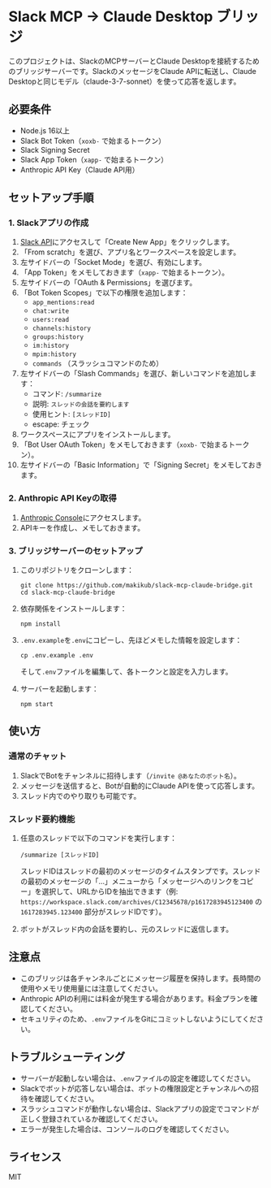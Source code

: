 # Slack MCP → Claude Desktop ブリッジ

このプロジェクトは、SlackのMCPサーバーとClaude Desktopを接続するためのブリッジサーバーです。SlackのメッセージをClaude APIに転送し、Claude Desktopと同じモデル（claude-3-7-sonnet）を使って応答を返します。

## 必要条件

- Node.js 16以上
- Slack Bot Token（`xoxb-` で始まるトークン）
- Slack Signing Secret
- Slack App Token（`xapp-` で始まるトークン）
- Anthropic API Key（Claude API用）

## セットアップ手順

### 1. Slackアプリの作成

1. [Slack API](https://api.slack.com/apps)にアクセスして「Create New App」をクリックします。
2. 「From scratch」を選び、アプリ名とワークスペースを設定します。
3. 左サイドバーの「Socket Mode」を選び、有効にします。
4. 「App Token」をメモしておきます（`xapp-` で始まるトークン）。
5. 左サイドバーの「OAuth & Permissions」を選びます。
6. 「Bot Token Scopes」で以下の権限を追加します：
   - `app_mentions:read`
   - `chat:write`
   - `users:read`
   - `channels:history`
   - `groups:history`
   - `im:history`
   - `mpim:history`
   - `commands` （スラッシュコマンドのため）
7. 左サイドバーの「Slash Commands」を選び、新しいコマンドを追加します：
   - コマンド: `/summarize`
   - 説明: `スレッドの会話を要約します`
   - 使用ヒント: `[スレッドID]`
   - escape: チェック
8. ワークスペースにアプリをインストールします。
9. 「Bot User OAuth Token」をメモしておきます（`xoxb-` で始まるトークン）。
10. 左サイドバーの「Basic Information」で「Signing Secret」をメモしておきます。

### 2. Anthropic API Keyの取得

1. [Anthropic Console](https://console.anthropic.com/)にアクセスします。
2. APIキーを作成し、メモしておきます。

### 3. ブリッジサーバーのセットアップ

1. このリポジトリをクローンします：
   ```
   git clone https://github.com/makikub/slack-mcp-claude-bridge.git
   cd slack-mcp-claude-bridge
   ```

2. 依存関係をインストールします：
   ```
   npm install
   ```

3. `.env.example`を`.env`にコピーし、先ほどメモした情報を設定します：
   ```
   cp .env.example .env
   ```
   
   そして`.env`ファイルを編集して、各トークンと設定を入力します。

4. サーバーを起動します：
   ```
   npm start
   ```

## 使い方

### 通常のチャット

1. SlackでBotをチャンネルに招待します（`/invite @あなたのボット名`）。
2. メッセージを送信すると、Botが自動的にClaude APIを使って応答します。
3. スレッド内でのやり取りも可能です。

### スレッド要約機能

1. 任意のスレッドで以下のコマンドを実行します：
   ```
   /summarize [スレッドID]
   ```
   
   スレッドIDはスレッドの最初のメッセージのタイムスタンプです。スレッドの最初のメッセージの「...」メニューから「メッセージへのリンクをコピー」を選択して、URLからIDを抽出できます（例: `https://workspace.slack.com/archives/C12345678/p1617283945123400` の `1617283945.123400` 部分がスレッドIDです）。

2. ボットがスレッド内の会話を要約し、元のスレッドに返信します。

## 注意点

- このブリッジは各チャンネルごとにメッセージ履歴を保持します。長時間の使用やメモリ使用量には注意してください。
- Anthropic APIの利用には料金が発生する場合があります。料金プランを確認してください。
- セキュリティのため、`.env`ファイルをGitにコミットしないようにしてください。

## トラブルシューティング

- サーバーが起動しない場合は、`.env`ファイルの設定を確認してください。
- Slackでボットが応答しない場合は、ボットの権限設定とチャンネルへの招待を確認してください。
- スラッシュコマンドが動作しない場合は、Slackアプリの設定でコマンドが正しく登録されているか確認してください。
- エラーが発生した場合は、コンソールのログを確認してください。

## ライセンス

MIT